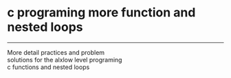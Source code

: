 <h1> c programing more function and nested loops</h1>
<hr>
<p> More detail practices and problem <br>
solutions for the alxlow level programing <br>
c functions and nested loops</p>
